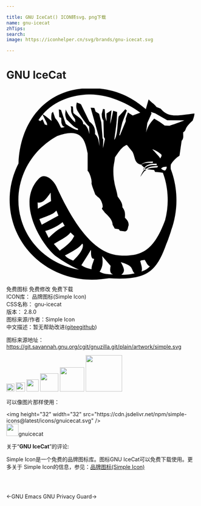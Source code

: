 ```yaml
---

title: GNU IceCat() ICON转svg、png下载
name: gnu-icecat
zhTips: 
search: 
image: https://iconhelper.cn/svg/brands/gnu-icecat.svg

---
```


# GNU IceCat  <small style="font-size: 60%;font-weight: 100"></small>

<div id="svg" class="svg-wrap">
<svg role="img" viewBox="0 0 24 24" xmlns="http://www.w3.org/2000/svg"><title>GNU IceCat icon</title><path d="M10.436-0.055C10.07-0.049,9.692-0.025,9.297,0.02C4.501,0.562,1.685,4.556,1.522,9.399 c-1.123,2.201-1.453,4.791-0.724,7.324c1.396,4.853,6.216,7.785,11.169,7.204l0.909-0.107c4.956,0.327,6.013-1.024,7.199-4.318 c0.125-0.272,0.306-0.77,0.569-1.574c0.007-0.038,0.016-0.077,0.021-0.096c0.789-2.152,0.905-4.582,0.24-6.891 c-0.08-0.277-0.171-0.548-0.273-0.812c-0.03-0.19-0.024-0.42,0.009-0.6c0.29-0.475,0.65-0.833,1.079-1.1l0.273-1.876 c0.287-0.323,0.177-0.601,0.19-1.061c0.167-0.079,0.259-0.214,0.329-0.43c0.077-0.238,0.448-0.688,0.863-1.037 c0.064-0.189,0.224-0.574,0.222-0.895c-1.988,0.227-3.237,0.609-4.235-0.612L18.829,2.31c-0.24-0.372-0.672-0.585-0.981-0.951 l-0.35,1.213C17.067,2.305,14.749-0.124,10.436-0.055L10.436-0.055z M10.577,0.741c2.595,0.037,4.973,1.347,6.221,2.285 l-0.951,0.355l-0.599-0.382l-0.27,0.788v0.326L14.244,5.88l-0.08-0.027l0.379-1.577l0.572-1.52l-0.192-0.163l-0.842,0.922 c-0.179,0.981-0.09,2.364-0.542,2.937c0.141-1.152,0.341-2.159,0.353-3.506l-0.489-0.163c-0.113,0.596-0.265,1.278-0.382,1.657 l0.163-1.71L12.56,3.135v0.978l-0.163-0.542l-0.056-0.978l-0.216-0.029l-0.163,0.625c0.028,0.272-0.015,0.543,0.216,0.815 l0.056,2.066l0.134,0.246l-0.243,1.168l0.027-1.141l-0.08-0.08L11.908,4.25l-0.273-1.088L11.2,2.892L11.037,2.43l-0.462-0.029 l1.034,3.698l0.08,1.112c-0.118-0.527-0.113-1.102-0.569-1.494c0.045-0.553-0.036-1.095-0.708-1.577L9.434,2.131 C9.4,1.893,9.067,1.854,8.835,1.749c-0.07,0.32-0.131,0.643,0.083,1.034c0.489,0.777,0.978,1.559,1.467,1.983l0.027,0.951 C10.251,4.84,9.809,4.367,9.65,4.495C9.645,3.78,8.858,3.513,8.402,3.055L8.346,2.267l-0.27-0.056 c0.169,0.533-0.219,0.571,0.542,1.63l0.027,0.382c-0.29-0.197-0.579-0.565-0.868-0.978L7.424,2.62 c0.037,0.428-0.175,0.524,0.134,1.277c0.456,0.396,0.866,0.977,1.387,1.114c0,0,0.109,0.19,0,0.19 c-0.109,0-0.326-0.083-0.326-0.083c-0.3-0.137-0.586-0.26-1.168-0.679L6.853,2.673L6.58,2.62l0.056,0.951l0.243,0.107l0.027,0.625 c0.106,0.371,0.228,0.518,0.409,0.462C7.213,4.89,7.094,4.917,6.853,4.902C6.651,4.524,6.528,4.155,6.118,3.707l-0.27-0.788 L5.685,3.082c-0.059,0.296-0.085,0.61,0,0.978C5.42,3.903,5.027,3.467,4.56,3.24c1.534-1.78,3.904-2.462,5.766-2.496 C10.41,0.742,10.494,0.74,10.577,0.741L10.577,0.741z M18.147,2.935l0.518,0.171l1.518,0.866l2.151,0.019 c-0.617,0.242-1.377,0.526-1.862,0.673l-0.615-0.019c-0.486-0.414-0.876-0.613-1.312-0.876c-0.528,0.553-0.839,1.035-1.013,1.74 l0.152-1.192l0.521-1.173L18.147,2.935z M4.539,3.266l0.548,1.093l0.027,0.243L4.814,4.495L4.544,3.87L4.245,4.087L4.028,3.958 C4.184,3.712,4.356,3.481,4.539,3.266z M8.066,5.58c1.617-0.037,1.873,1.306,2.132,2.549v2.229 c0.186,0.018,0.568,1.138,0.489,1.494c-0.045,0.204,0.489,1.425,0.452,1.43c0.288,0.278,0.235,0.248,0.465,0.425 c0.317,0.244,0.604,1.136,0.428,1.267c-0.168,0.124,0.221,0.402,0.313,0.601c0.568,0.507,0.989,1.016,0.981,1.523l0.27,0.489 l0.516,0.08l0.136,0.192l0.652,0.08c0.375-0.081,0.32-0.486,0.436-0.762c0.022-0.279-0.058-0.6-0.462-0.951 c0.021-0.422,0.074-0.838-0.326-1.331c0.057-0.504-0.311-0.922-0.599-1.357c-0.035-0.374-0.197-0.885-0.321-1.381 c-0.061-0.245-0.09-0.498-0.139-0.74c-0.182-1.677,0.058-1.866,0.134-2.771c0.62-0.932,0.945-1.379,1.496-1.577l0.705,0.871 c0.348,0.633,0.199,1.444,1.061,1.603l0.021,0.021c0.44-0.397,1.023-0.384,1.497-0.396l-0.057,0.188 c-0.571-0.06-1.038-0.074-1.424,0.216l0.385,0.374c0.413-0.536,0.982-0.5,1.542-0.521l0.006,0.207 c-0.605-0.08-1.184,0.021-1.497,0.362l0.123,0.118h0.005c0.466-0.364,1.024-0.384,1.552-0.39l-0.104,0.184 c-0.53,0.043-0.895,0.007-1.274,0.23c0.293,0.031,0.588,0.057,0.882,0.086l0.11,0.243l0.679,0.056 c0.119,0.03,0.216,0.043,0.302,0.045c0.083,0.221,0.158,0.445,0.224,0.676c0.504,1.751,0.502,3.588,0.059,5.283 c-1.359,3.648-2.804,4.625-5.742,4.428c-3.067-0.206-5.543-3.614-7.725-8.283c-0.476-1.295-1.641-2.116-2.318-1.424 c-3.08,3.063,0.395,8.51,2.104,9.825c0.957,0.692,1.924,1.245,2.878,1.673c-3.388-0.564-6.284-2.92-7.263-6.322 C0.668,12.32,2.619,8.027,6.345,5.973c0.004-0.001,0.01-0.004,0.013-0.005C7.055,5.708,7.613,5.591,8.066,5.58L8.066,5.58z M18.31,7.625c0.294,0.045,0.84,0.366,1.139,0.665c0.09,0.244-0.136,0.354-0.12,0.497c0.008,0.024,0.004,0.032,0.003,0.032 c-0.001-0.011-0.002-0.021-0.003-0.032C19.305,8.715,18.908,8.227,18.31,7.625z M20.118,9.811 c-0.002,0.253-0.083,0.341-0.192,0.476c-0.111,0.009-0.39-0.075-0.513-0.251C19.598,9.823,19.882,9.825,20.118,9.811z M17.277,9.983c-0.059,0.071-0.086,0.157-0.156,0.306c0.091-0.14,0.146-0.201,0.207-0.245L17.277,9.983z M17.419,10.159 c-0.225,0.063-0.387,0.419-0.613,0.923c0.241-0.297,0.407-0.718,0.746-0.852L17.419,10.159z M5.551,13.076l0.053,1.058 l-1.657,0.951l-0.027-0.788C4.612,14.476,5.071,13.736,5.551,13.076z M6.286,15.331l0.243,0.625l-2.092,1.141l-0.299-0.708 C6.233,15.623,5.873,15.629,6.286,15.331z M7.045,16.771l0.273,0.462c-0.788,0.389-1.438,0.914-2.009,1.52l-0.436-0.868 C5.663,17.646,6.406,17.313,7.045,16.771z M8.052,18.075l0.462,0.436c-0.362,0.811-1.11,1.315-1.822,1.846L5.96,19.515 C6.679,19.046,7.591,18.673,8.052,18.075z M9.595,19.582c0.073,0.433-0.222,1.076-1.216,2.026 c-0.387-0.174-0.787-0.337-1.034-0.652c1.61-0.816,2.024-1.255,2.143-1.471C9.53,19.479,9.6,19.517,9.595,19.582L9.595,19.582z M10.607,20.25c0.037,0.383-0.041,0.831,0.19,1.085l0.216,0.056c-0.114,0.471-0.341,0.823-0.326,1.294 c-0.859-0.208-0.954-0.297-1.277-0.506C10.408,20.627,10.599,20.262,10.607,20.25L10.607,20.25z M12.018,21.036l1.061,1.224 c-0.107,0.585-0.098,0.934,0.299,1.087c-0.6-0.033-1.188-0.04-1.683-0.345C12.125,22.363,12.118,21.791,12.018,21.036z M17.355,21.512c0.308,0.469,0.349,0.707,0.657,0.815c-0.406,0.394-0.589,0.471-1.066,0.652c0.15-0.304,0.001-0.73-0.134-1.248 C16.712,21.539,17.213,21.555,17.355,21.512z M14.356,21.797c1.79,0.534,1.183,0.874,1.732,1.408 c-0.472,0.099-0.905,0.205-1.659,0.163C14.985,22.956,14.731,22.496,14.356,21.797z"/></svg>
</div>
<detail full-name='gnu-icecat'></detail>

<div class="detail-page">
<p>
<span><span class="badge-success badge">免费图标</span> <span class="badge-success badge">免费修改</span>  <span class="badge-success badge">免费下载</span> </span>
<br/>
<span>
ICON库：
<span class="badge-secondary badge">品牌图标(Simple Icon)</span> 
</span>
<br/>
<span>
CSS名称：
<span class="badge-secondary badge">gnu-icecat</span> 
</span>

<br/>
<span>
版本：
<span class="badge-secondary badge">2.8.0</span> 
</span>
<br/>
<span>图标来源/作者：<span class="badge-light badge">Simple Icon</span></span> 
<br/>
<span class="zh-detail">中文描述：暂无<span class="help-link"><span>帮助改进</span>(<a href="https://gitee.com/liuwave/icon-helper/edit/master/json/brands/gnu-icecat.json" target="_blank" rel="noopener noreferrer">gitee</a><a href="https://github.com/liuwave/icon-helper/edit/master/json/brands/gnu-icecat.json" target="_blank" rel="noopener noreferrer">github</a></span>)</span><br/>
</p>
</div><div class="description description alert alert-light"><p>图标来源地址：<a href="https://git.savannah.gnu.org/cgit/gnuzilla.git/plain/artwork/simple.svg" target="_blank" rel="noopener noreferrer">https://git.savannah.gnu.org/cgit/gnuzilla.git/plain/artwork/simple.svg</a></p></div>
<div class="alert alert-dark">
<img height="21" width="21" src="https://cdn.jsdelivr.net/npm/simple-icons@latest/icons/gnuicecat.svg" />
<img height="24" width="24" src="https://cdn.jsdelivr.net/npm/simple-icons@latest/icons/gnuicecat.svg" />
<img height="32" width="32" src="https://cdn.jsdelivr.net/npm/simple-icons@latest/icons/gnuicecat.svg" />
<img height="48" width="48" src="https://cdn.jsdelivr.net/npm/simple-icons@latest/icons/gnuicecat.svg" />
<img height="64" width="64" src="https://cdn.jsdelivr.net/npm/simple-icons@latest/icons/gnuicecat.svg" />
<img height="96" width="96" src="https://cdn.jsdelivr.net/npm/simple-icons@latest/icons/gnuicecat.svg" />

</div>
<div>
  <p>可以像图片那样使用：    
  </p>
  <div class="alert alert-primary" style="font-size: 14px">
    &lt;img height="32" width="32" src="https://cdn.jsdelivr.net/npm/simple-icons@latest/icons/gnuicecat.svg" /&gt;
    <copy-btn content='<img height="32" width="32" src="https://cdn.jsdelivr.net/npm/simple-icons@latest/icons/gnuicecat.svg" />'></copy-btn>
  </div>
  <div class="alert alert-secondary">
    <img height="32" width="32" src="https://cdn.jsdelivr.net/npm/simple-icons@latest/icons/gnuicecat.svg" />gnuicecat
    <copy-btn content="gnuicecat" btn-title="复制图标名称"></copy-btn>
  </div>
</div>
<div class="icon-detail__container">
<p>关于“<b>GNU IceCat</b>”的评论:</p>
</div>
<Vssue title="关于“GNU IceCat”的评论" />
<div><p>Simple Icon是一个免费的品牌图标库。图标GNU IceCat可以免费下载使用。更多关于  Simple Icon的信息，参见：<a target="_blank" href="https://iconhelper.cn/brands.html">品牌图标(Simple Icon)</a>
</p></div>


<div style="padding:2rem 0 " class="page-nav"><p class="inner"><span class="prev">←<router-link to="/icon/gnu-emacs.html">GNU Emacs</router-link></span> <span class="next"><router-link to="/icon/gnu-privacy-guard.html">GNU Privacy Guard</router-link>→</span></p></div>
